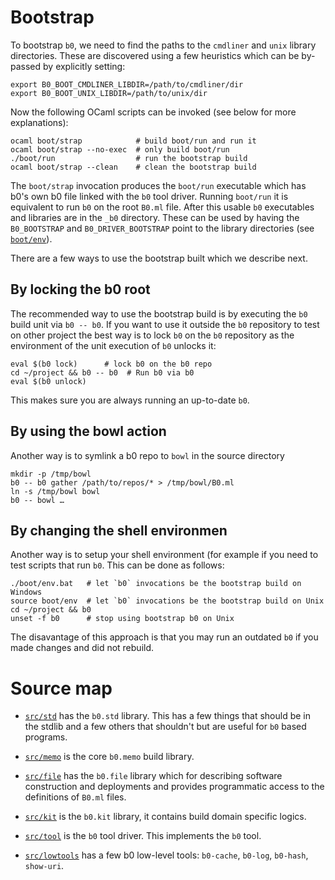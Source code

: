 # Bootstrap

To bootstrap `b0`, we need to find the paths to the `cmdliner` and
`unix` library directories. These are discovered using a few heuristics 
which can be by-passed by explicitly setting:

    export B0_BOOT_CMDLINER_LIBDIR=/path/to/cmdliner/dir
    export B0_BOOT_UNIX_LIBDIR=/path/to/unix/dir

Now the following OCaml scripts can be invoked (see below for
more explanations):

    ocaml boot/strap            # build boot/run and run it
    ocaml boot/strap --no-exec  # only build boot/run
    ./boot/run                  # run the bootstrap build
    ocaml boot/strap --clean    # clean the bootstrap build

The `boot/strap` invocation produces the `boot/run` executable which
has b0's own b0 file linked with the `b0` tool driver. Running
`boot/run` it is equivalent to run `b0` on the root `B0.ml`
file. After this usable `b0` executables and libraries are in the
`_b0` directory. These can be used by having the `B0_BOOTSTRAP` and
`B0_DRIVER_BOOTSTRAP` point to the library directories (see
[`boot/env`](boot/env)).

There are a few ways to use the bootstrap built which 
we describe next.

## By locking the b0 root

The recommended way to use the bootstrap build is by executing the
`b0` build unit via `b0 -- b0`.  If you want to use it outside the
`b0` repository to test on other project the best way is to lock `b0`
on the `b0` repository as the environment of the unit execution of
`b0` unlocks it:

    eval $(b0 lock)      # lock b0 on the b0 repo 
    cd ~/project && b0 -- b0  # Run b0 via b0
    eval $(b0 unlock)

This makes sure you are always running an up-to-date `b0`. 

## By using the bowl action

Another
way is to symlink a b0 repo to `bowl` in the source directory

    mkdir -p /tmp/bowl
    b0 -- b0 gather /path/to/repos/* > /tmp/bowl/B0.ml
    ln -s /tmp/bowl bowl
    b0 -- bowl …

## By changing the shell environmen

Another way is to setup your shell environment (for example if you
need to test scripts that run `b0`. This can be done as follows:

    ./boot/env.bat   # let `b0` invocations be the bootstrap build on Windows
    source boot/env  # let `b0` invocations be the bootstrap build on Unix
    cd ~/project && b0 
    unset -f b0      # stop using bootstrap b0 on Unix
    
The disavantage of this approach is that you may run an outdated `b0`
if you made changes and did not rebuild.


# Source map

* [`src/std`] has the `b0.std` library. This has a few things that
  should be in the stdlib and a few others that shouldn't but are
  useful for `b0` based programs.
  
* [`src/memo`] is the core `b0.memo` build library.

* [`src/file`] has the `b0.file` library which for describing software
  construction and deployments and provides programmatic access to the
  definitions of `B0.ml` files.
  
* [`src/kit`] is the `b0.kit` library, it contains build domain 
  specific logics.
  
* [`src/tool`] is the `b0` tool driver. This implements the `b0` tool.

* [`src/lowtools`] has a few b0 low-level tools: `b0-cache`, 
  `b0-log`, `b0-hash`, `show-uri`.


[`src/std`]: src/std
[`src/memo`]: src/memo
[`src/file`]: src/file
[`src/kit`]: src/kit
[`src/tool`]: src/tool
[`src/lowtools`]: src/lowtools
